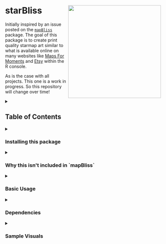# starBliss  <a href='https://github.com/benyamindsmith/starBliss'><img src='https://github.com/benyamindsmith/starBliss/blob/main/starBliss.png' align="right" height="300" /></a>

Initially inspired by an issue posted on the [`mapBliss`](https://github.com/benyamindsmith/mapBliss/issues/10) package. The goal of this package is to create print quality starmap art similar to what is available online on many websites like [Maps For Moments](https://mapsformoments.co.uk) and [Etsy](https://www.etsy.com/ca/market/star_map) within the R console.

As is the case with all projects. This one is a work in progress. So this repository will change over time!

<details>
<summary>
<h2>Table of Contents</h2>
</summary>

* [Installing this package](https://github.com/benyamindsmith/starBliss/main/README.md#installing-this-package)

* [Why this isn't included in `mapBliss`](https://github.com/benyamindsmith/starBliss/main/README.md#why-this-isnt-included-in-mapbliss)

* [Basic Usage](https://github.com/benyamindsmith/starBliss/main/README.md#basic-usage)

* [Dependencies](https://github.com/benyamindsmith/starBliss/main/README.md#dependencies)

* [Sample Visuals](https://github.com/benyamindsmith/starBliss/main/README.md#sample-visuals)

</details>

<details>
<summary>
<h3>Installing this package</h3>
</summary>
```
# install.packages("devtools")
devtools::install_github("benyamindsmith/starBliss")
```
</details>

<details>
<summary>
<h3>Why this isn't included in `mapBliss`</h3>
</summary>
(In progress)
</details>


<details>
<summary>
<h3>Basic Usage</h3>
</summary>
(In progress)
</details>


<details>
<summary>
<h3>Dependencies</h3>
</summary>
This package has the following dependencies:
 
 (In no particular order)
    * `dplyr`
    * `ggplot2`
    * `magrittr`
    * `tidygeocoder`
    * `sf`
    * `lubridate`
    * `tibble`
    * `grid`
</details>


<details>
<summary>
<h3>Sample Visuals</h3>
</summary>

<details>
<summary>
"Black" Style
</summary>

```r
library(starBliss)
plot_starmap(location= "Toronto, ON, Canada",
              date="2022-01-17",
              style="black",
              line1_text="Toronto",
              line2_text ="January 17th, 2023",
              line3_text="43.6532° N, 79.3832° W")
```

</details>
</details>
